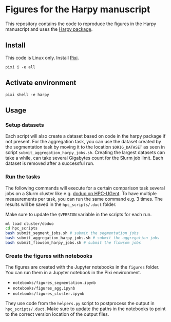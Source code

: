 # Figures for the Harpy manuscript

This repository contains the code to reproduce the figures in the Harpy manuscript and uses the [Harpy package](https://github.com/saeyslab/harpy).

## Install
This code is Linux only. Install [Pixi](https://pixi.sh/latest/).

```
pixi i -e all
```

## Activate environment
```
pixi shell -e harpy
```

## Usage

### Setup datasets

Each script will also create a dataset based on code in the harpy package if not present. For the aggregation task, you can use the dataset created by the segmentation task by moving it to the location `$ORIG_DATASET` as seen in script `submit_aggregation_harpy_jobs.sh`. Creating the largest datasets can take a while, can take several Gigabytes count for the Slurm job limit. Each dataset is removed after a successful run.

### Run the tasks

The following commands will execute for a certain comparison task several jobs on a Slurm cluster like e.g. [doduo on HPC-UGent](https://docs.hpc.ugent.be/Linux/infrastructure/). To have multiple measurements per task, you can run the same command e.g. 3 times. The results will be saved in the `hpc_scripts/.duct` folder.

Make sure to update the `$VERSION` variable in the scripts for each run.

```bash
ml load cluster/doduo
cd hpc_scripts
bash submit_segment_jobs.sh # submit the segmentation jobs
bash submit_aggregation_harpy_jobs.sh # submit the aggregation jobs
bash submit_flowsom_harpy_jobs.sh # submit the flowsom jobs
```

### Create the figures with notebooks

The figures are created with the Jupyter notebooks in the `figures` folder. You can run them in a Jupyter notebook in the Pixi environment.

- `notebooks/figures_segmentation.ipynb`
- `notebooks/figures_agg.ipynb`
- `notebooks/figures_cluster.ipynb`

They use code from the `helpers.py` script to postprocess the output in `hpc_scripts/.duct`. Make sure to update the paths in the notebooks to point to the correct version location of the output files. 
